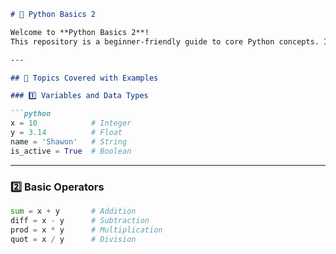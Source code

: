 ```markdown
# 🐍 Python Basics 2

Welcome to **Python Basics 2**!  
This repository is a beginner-friendly guide to core Python concepts. It includes key topics such as variables, data types, operators, conditionals, loops, functions, lists, dictionaries, and object-oriented programming (OOP).

---

## 📘 Topics Covered with Examples

### 1️⃣ Variables and Data Types

```python
x = 10            # Integer
y = 3.14          # Float
name = 'Shawon'   # String
is_active = True  # Boolean
```

---

### 2️⃣ Basic Operators

```python
sum = x + y       # Addition
diff = x - y      # Subtraction
prod = x * y      # Multiplication
quot = x / y      # Division
```

